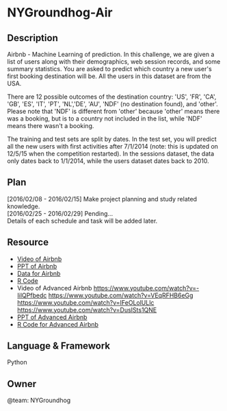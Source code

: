 # NYGroundhog-Air

## Description

Airbnb - Machine Learning of prediction.
In this challenge, we are given a list of users along with their demographics, web session records, and some summary statistics. You are asked to predict which country a new user's first booking destination will be. All the users in this dataset are from the USA.

There are 12 possible outcomes of the destination country: 'US', 'FR', 'CA', 'GB', 'ES', 'IT', 'PT', 'NL','DE', 'AU', 'NDF' (no destination found), and 'other'. Please note that 'NDF' is different from 'other' because 'other' means there was a booking, but is to a country not included in the list, while 'NDF' means there wasn't a booking.

The training and test sets are split by dates. In the test set, you will predict all the new users with first activities after 7/1/2014 (note: this is updated on 12/5/15 when the competition restarted). In the sessions dataset, the data only dates back to 1/1/2014, while the users dataset dates back to 2010. 

## Plan

[2016/02/08 - 2016/02/15] Make project planning and study related knowledge.  
[2016/02/25 - 2016/02/29] Pending...  
Details of each schedule and task will be added later.

## Resource
- [Video of Airbnb](https://www.youtube.com/watch?v=YFXVFPrWFV0)
- [PPT of Airbnb](https://www.dropbox.com/s/fsq8a9daotnz5bq/20160116Airbnb.pdf?dl=0)
- [Data for Airbnb]( https://www.dropbox.com/s/hxe0dqt8zmbp73y/20160116test_users.csv.zip?dl=0)
- [R Code]( https://www.dropbox.com/s/fc6ztaqvdeuik6p/20160116Airbnb.R?dl=0)
- Video of Advanced Airbnb
https://www.youtube.com/watch?v=-IilQPfbedc
https://www.youtube.com/watch?v=VEqRFHB6eGg
https://www.youtube.com/watch?v=IFeOLolULlc
https://www.youtube.com/watch?v=DusISts1QNE
- [PPT of Advanced Airbnb]( https://www.dropbox.com/s/fye5dwydxcstsn1/20160116AirbnbAdvanced.pdf?dl=0)
- [R Code for Advanced Airbnb](https://www.dropbox.com/s/aqvymba7as742w5/20160116AirbnbAdvanced.R?dl=0)

## Language & Framework
Python 


## Owner
@team: NYGroundhog
